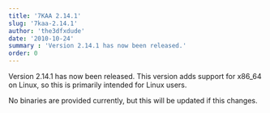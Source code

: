 ```yaml
---
title: '7KAA 2.14.1'
slug: '7kaa-2.14.1'
author: 'the3dfxdude'
date: '2010-10-24'
summary : 'Version 2.14.1 has now been released.'
order: 0
---
```


Version 2.14.1 has now been released. This version adds support for x86_64 on Linux, so this is primarily intended for Linux users.

No binaries are provided currently, but this will be updated if this changes.
